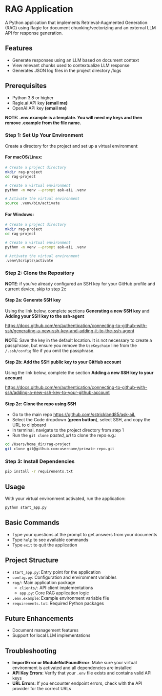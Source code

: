 # RAG Application

A Python application that implements Retrieval-Augmented Generation (RAG) using Ragie for document chunking/vectorizing and an external LLM API for response generation.

## Features

- Generate responses using an LLM based on document context
- View relevant chunks used to contextualize LLM response
- Generates JSON log files in the project directory /logs

## Prerequisites
- Python 3.8 or higher
- Ragie.ai API key **(email me)**
- OpenAI API key **(email me)**

**NOTE: .env.example is a template. You will need my keys and then remove .example
from the file name.**

### Step 1: Set Up Your Environment

Create a directory for the project and set up a virtual environment:

#### For macOS/Linux:
```bash
# Create a project directory
mkdir rag-project
cd rag-project

# Create a virtual environment
python -m venv --prompt ask-aiL .venv

# Activate the virtual environment
source .venv/bin/activate
```

#### For Windows:
```bash
# Create a project directory
mkdir rag-project
cd rag-project

# Create a virtual environment
python -m venv --prompt ask-aiL .venv

# Activate the virtual environment
.venv\Scripts\activate
```

### Step 2: Clone the Repository

**NOTE**: if you've already configured an SSH key for your GitHub profile and current device, skip to step 2c

#### Step 2a: Generate SSH key
Using the link below, complete sections **Generating a new SSH key** and **Adding your SSH key to the ssh-agent**

 <https://docs.github.com/en/authentication/connecting-to-github-with-ssh/generating-a-new-ssh-key-and-adding-it-to-the-ssh-agent>



**NOTE**: Save the key in the default location. It is not necessary to create a passphrase, but ensure you remove the `UseKeychain` line
from the `/.ssh/config` file if you omit the passphrase.

#### Step 2b: Add the SSH public key to your GitHub account
Using the link below, complete the section **Adding a new SSH key to your account** 

<https://docs.github.com/en/authentication/connecting-to-github-with-ssh/adding-a-new-ssh-key-to-your-github-account>



#### Step 2c: Clone the repo using SSH
- Go to the main repo <https://github.com/sstrickland85/ask-aiL>
- Select the Code dropdown (**green button**), select SSH, and copy the URL to clipboard
- In terminal, navigate to the project directory from step 1
- Run the `git clone` *pasted_url* to clone the repo e.g.:
```bash
cd /Users/home_dir/rag-project
git clone git@github.com:username/private-repo.git
```

### Step 3: Install Dependencies

```bash
pip install -r requirements.txt
```

## Usage

With your virtual environment activated, run the application:

```bash
python start_app.py
```

## Basic Commands

- Type your questions at the prompt to get answers from your documents
- Type `help` to see available commands
- Type `exit` to quit the application

## Project Structure

- `start_app.py`: Entry point for the application
- `config.py`: Configuration and environment variables
- `rag/`: Main application package
  - `clients/`: API client implementations
  - `app.py`: Core RAG application logic
- `.env.example`: Example environment variable file
- `requirements.txt`: Required Python packages

## Future Enhancements

- Document management features
- Support for local LLM implementations

## Troubleshooting

- **ImportError or ModuleNotFoundError**: Make sure your virtual environment is activated and all dependencies are installed
- **API Key Errors**: Verify that your `.env` file exists and contains valid API keys
- **URL Errors**: If you encounter endpoint errors, check with the API provider for the correct URLs
